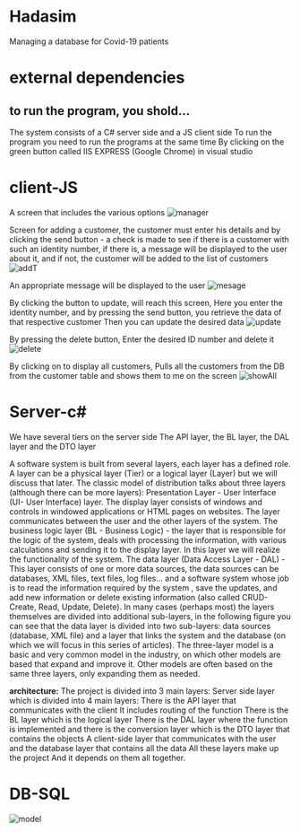 # Hadasim
Managing a database for Covid-19 patients

# external dependencies
## to run the program, you shold...
The system consists of a C# server side and a JS client side
To run the program you need to run the programs at the same time
By clicking on the green button called IIS EXPRESS (Google Chrome) in visual studio

# client-JS
A screen that includes the various options
![manager](./img/manager.png)

Screen for adding a customer, the customer must enter his details and by clicking the send button - a check is made to see if there is a customer with such an identity number, if there is, a message will be displayed to the user about it, and if not, the customer will be added to the list of customers
![addT](./img/addT.png)

An appropriate message will be displayed to the user
![mesage](./img/mesage.png)

By clicking the button to update,
will reach this screen,
Here you enter the identity number, and by pressing the send button, you retrieve the data of that respective customer
Then you can update the desired data
![update](./img/update.png)



By pressing the delete button,
Enter the desired ID number and delete it
![delete](./img/delete.png)



By clicking on to display all customers,
Pulls all the customers from the DB from the customer table and shows them to me on the screen 
![showAll](./img/showAll.png)


 

# Server-c#

We have several tiers on the server side
The API layer, the BL layer, the DAL layer and the DTO layer


A software system is built from several layers, each layer has a defined role.
A layer can be a physical layer (Tier) or a logical layer (Layer) but we will discuss that later.
The classic model of distribution talks about three layers (although there can be more layers):
Presentation Layer - User Interface (UI- User Interface) layer.
The display layer consists of windows and controls in windowed applications or HTML pages on websites.
The layer communicates between the user and the other layers of the system.
The business logic layer (BL - Business Logic) - the layer that is responsible for the logic of the system, deals with processing the information, with various calculations and sending it to the display layer.
In this layer we will realize the functionality of the system.
The data layer (Data Access Layer - DAL) - This layer consists of one or more data sources, the data sources can be databases, XML files, text files, log files... and a software system whose job is to read the information required by the system , save the updates, and add new information or delete existing information (also called CRUD- Create, Read, Update, Delete).
In many cases (perhaps most) the layers themselves are divided into additional sub-layers, in the following figure you can see that the data layer is divided into two sub-layers: data sources (database, XML file) and a layer that links the system and the database (on which we will focus in this series of articles).
The three-layer model is a basic and very common model in the industry, on which other models are based that expand and improve it.
Other models are often based on the same three layers, only expanding them as needed.

**architecture:**
The project is divided into 3 main layers:
Server side layer which is divided into 4 main layers:
There is the API layer that communicates with the client
It includes routing of the function
There is the BL layer which is the logical layer
There is the DAL layer where the function is implemented and there is the conversion layer which is the DTO layer that contains the objects
A client-side layer that communicates with the user
and the database layer that contains all the data
All these layers make up the project
And it depends on them all together.




# DB-SQL 

![model](./img/model.png)
